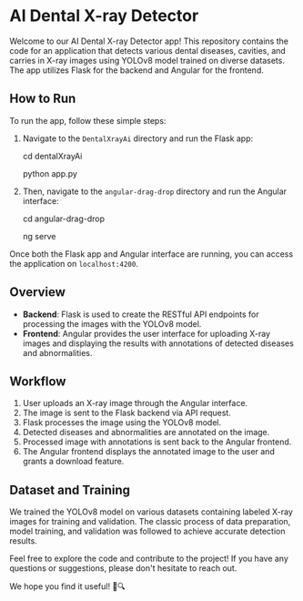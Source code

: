 # AI Dental X-ray Detector

Welcome to our AI Dental X-ray Detector app! This repository contains the code for an application that detects various dental diseases, cavities, and carries in X-ray images using YOLOv8 model trained on diverse datasets. The app utilizes Flask for the backend and Angular for the frontend.

## How to Run

To run the app, follow these simple steps:

1. Navigate to the `DentalXrayAi` directory and run the Flask app:

     cd dentalXrayAi

     python app.py 
2. Then, navigate to the `angular-drag-drop` directory and run the Angular interface:

     cd angular-drag-drop

     ng serve

Once both the Flask app and Angular interface are running, you can access the application on `localhost:4200`.

## Overview

- **Backend**: Flask is used to create the RESTful API endpoints for processing the images with the YOLOv8 model.
- **Frontend**: Angular provides the user interface for uploading X-ray images and displaying the results with annotations of detected diseases and abnormalities.

## Workflow

1. User uploads an X-ray image through the Angular interface.
2. The image is sent to the Flask backend via API request.
3. Flask processes the image using the YOLOv8 model.
4. Detected diseases and abnormalities are annotated on the image.
5. Processed image with annotations is sent back to the Angular frontend.
6. The Angular frontend displays the annotated image to the user and grants a download feature.

## Dataset and Training

We trained the YOLOv8 model on various datasets containing labeled X-ray images for training and validation. The classic process of data preparation, model training, and validation was followed to achieve accurate detection results.


Feel free to explore the code and contribute to the project! If you have any questions or suggestions, please don't hesitate to reach out.

We hope you find it useful! 🦷🔍

